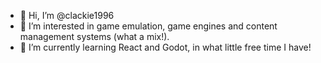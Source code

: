 - 👋 Hi, I’m @clackie1996
- 👀 I’m interested in game emulation, game engines and content management systems (what a mix!).
- 🌱 I’m currently learning React and Godot, in what little free time I have!

<!---
clackie1996/clackie1996 is a ✨ special ✨ repository because its `README.md` (this file) appears on your GitHub profile.
You can click the Preview link to take a look at your changes.
--->
